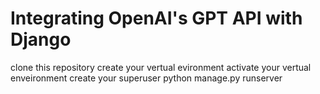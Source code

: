 # Integrating OpenAI's GPT API with Django
clone this repository
create your vertual evironment
activate your vertual enveironment
create your superuser 
python manage.py runserver
